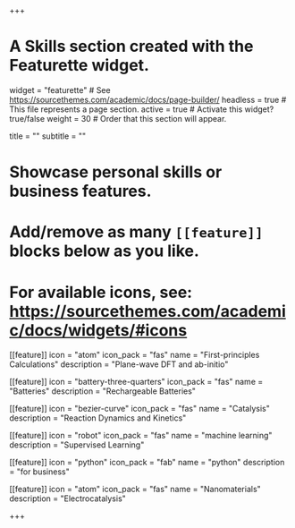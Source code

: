 +++
# A Skills section created with the Featurette widget.
widget = "featurette"  # See https://sourcethemes.com/academic/docs/page-builder/
headless = true  # This file represents a page section.
active = true  # Activate this widget? true/false
weight = 30  # Order that this section will appear.

title = ""
subtitle = ""

# Showcase personal skills or business features.
# 
# Add/remove as many `[[feature]]` blocks below as you like.
# 
# For available icons, see: https://sourcethemes.com/academic/docs/widgets/#icons
  
[[feature]]
  icon = "atom"
  icon_pack = "fas"
  name = "First-principles Calculations"
  description = "Plane-wave DFT and ab-initio"  
  
[[feature]]
  icon = "battery-three-quarters"
  icon_pack = "fas"
  name = "Batteries"
  description = "Rechargeable Batteries"
  
[[feature]]
  icon = "bezier-curve"
  icon_pack = "fas"
  name = "Catalysis"
  description = "Reaction Dynamics and Kinetics"



[[feature]]
  icon = "robot"
  icon_pack = "fas"
  name = "machine learning"
  description = "Supervised Learning"


[[feature]]
  icon = "python"
  icon_pack = "fab"
  name = "python"
  description = "for business"

[[feature]]
  icon = "atom"
  icon_pack = "fas"
  name = "Nanomaterials"
  description = "Electrocatalysis"

+++
